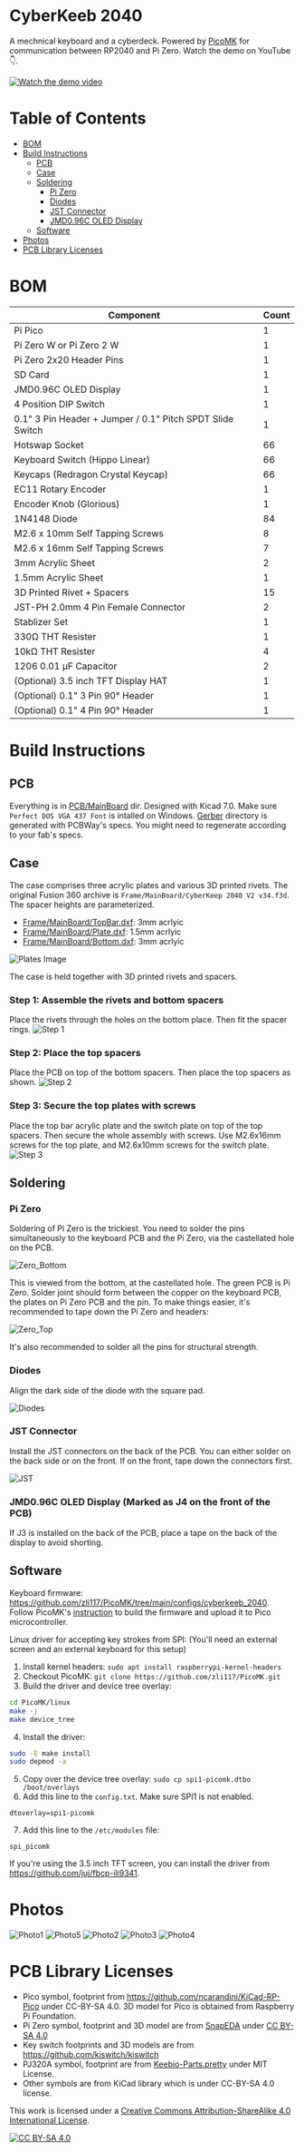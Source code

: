 # CyberKeeb 2040
A mechnical keyboard and a cyberdeck. Powered by [PicoMK](https://github.com/zli117/PicoMK) for communication between RP2040 and Pi Zero. Watch the demo on YouTube 👇.

[![Watch the demo video](Images/Screenshot%202023-08-19%20CyberKeeb%202040.png)](https://youtu.be/GYs4eybdZCU)

# Table of Contents

 * [BOM](#bom)
 * [Build Instructions](#build-instructions)
   * [PCB](#pcb)
   * [Case](#case)
   * [Soldering](#soldering)
     * [Pi Zero](#pi-zero)
     * [Diodes](#diodes)
     * [JST Connector](#jst-connector)
     * [JMD0.96C OLED Display](#jmd096c-oled-display-marked-as-j4-on-the-front-of-the-pcb)
   * [Software](#software)
 * [Photos](#photos)
 * [PCB Library Licenses](#pcb-library-licenses)

# BOM
| Component | Count |
| ------------- | ------------- |
| Pi Pico  | 1 |
| Pi Zero W or Pi Zero 2 W  | 1 |
| Pi Zero 2x20 Header Pins  | 1 |
| SD Card  | 1 |
| JMD0.96C OLED Display | 1 |
| 4 Position DIP Switch | 1 |
| 0.1" 3 Pin Header + Jumper / 0.1" Pitch SPDT Slide Switch | 1 |
| Hotswap Socket | 66 |
| Keyboard Switch (Hippo Linear) | 66 |
| Keycaps (Redragon Crystal Keycap) | 66 |
| EC11 Rotary Encoder | 1 |
| Encoder Knob (Glorious) | 1 |
| 1N4148 Diode | 84 |
| M2.6 x 10mm Self Tapping Screws | 8 |
| M2.6 x 16mm Self Tapping Screws | 7 |
| 3mm Acrylic Sheet | 2 |
| 1.5mm Acrylic Sheet | 1 |
| 3D Printed Rivet + Spacers | 15 |
| JST-PH 2.0mm 4 Pin Female Connector | 2 |
| Stablizer Set | 1 |
| 330Ω THT Resister | 1 |
| 10kΩ THT Resister | 4 |
| 1206 0.01 µF Capacitor | 2 |
| (Optional) 3.5 inch TFT Display HAT | 1 |
| (Optional) 0.1" 3 Pin 90° Header | 1 |
| (Optional) 0.1" 4 Pin 90° Header | 1 |

# Build Instructions

## PCB
Everything is in [PCB/MainBoard](PCB/MainBoard) dir. Designed with Kicad 7.0. Make sure `Perfect DOS VGA 437 Font` is intalled on Windows. [Gerber](PCB/MainBoard/Gerber) directory is generated with PCBWay's specs. You might need to regenerate according to your fab's specs.

## Case
The case comprises three acrylic plates and various 3D printed rivets. The original Fusion 360 archive is `Frame/MainBoard/CyberKeep 2040 V2 v34.f3d`. The spacer heights are parameterized.

 * [Frame/MainBoard/TopBar.dxf](Frame/MainBoard/TopBar.dxf): 3mm acrlyic
 * [Frame/MainBoard/Plate.dxf](Frame/MainBoard/Plate.dxf): 1.5mm acrlyic
 * [Frame/MainBoard/Bottom.dxf](Frame/MainBoard/Bottom.dxf): 3mm acrlyic

![Plates Image](Images/Acrylic-Plates.png)

The case is held together with 3D printed rivets and spacers.

### Step 1: Assemble the rivets and bottom spacers
Place the rivets through the holes on the bottom place. Then fit the spacer rings.
![Step 1](Images/Step1.png)

### Step 2: Place the top spacers
Place the PCB on top of the bottom spacers. Then place the top spacers as shown.
![Step 2](Images/Step2.png)

### Step 3: Secure the top plates with screws
Place the top bar acrylic plate and the switch plate on top of the top spacers. Then secure the whole assembly with screws. Use M2.6x16mm screws for the top plate, and M2.6x10mm screws for the switch plate.
![Step 3](Images/Step3.png)

## Soldering

### Pi Zero
Soldering of Pi Zero is the trickiest. You need to solder the pins simultaneously to the keyboard PCB and the Pi Zero, via the castellated hole on the PCB. 

![Zero_Bottom](Images/Zero_Bottom.jpg)

This is viewed from the bottom, at the castellated hole. The green PCB is Pi Zero. Solder joint should form between the copper on the keyboard PCB, the plates on Pi Zero PCB and the pin. To make things easier, it's recommended to tape down the Pi Zero and headers:

![Zero_Top](Images/Zero_Top.jpg)

It's also recommended to solder all the pins for structural strength.

### Diodes
Align the dark side of the diode with the square pad.

![Diodes](Images/Diodes.jpg)

### JST Connector
Install the JST connectors on the back of the PCB. You can either solder on the back side or on the front. If on the front, tape down the connectors first.

![JST](Images/JST.jpg)

### JMD0.96C OLED Display (Marked as J4 on the front of the PCB)

If J3 is installed on the back of the PCB, place a tape on the back of the display to avoid shorting.

## Software

Keyboard firmware: https://github.com/zli117/PicoMK/tree/main/configs/cyberkeeb_2040. Follow PicoMK's [instruction](https://github.com/zli117/PicoMK/tree/main#build-a-firmware) to build the firmware and upload it to Pico microcontroller.

Linux driver for accepting key strokes from SPI: (You'll need an external screen and an external keyboard for this setup)
 1. Install kernel headers: `sudo apt install raspberrypi-kernel-headers` 
 2. Checkout PicoMK: `git clone https://github.com/zli117/PicoMK.git`
 3. Build the driver and device tree overlay:
 ```bash
 cd PicoMK/linux
 make -j
 make device_tree
 ```
 4. Install the driver: 
 ```bash
 sudo -E make install
 sudo depmod -a
 ```
 5. Copy over the device tree overlay: `sudo cp spi1-picomk.dtbo /boot/overlays`
 6. Add this line to the `config.txt`. Make sure SPI1 is not enabled. 
 ```
 dtoverlay=spi1-picomk
 ``` 
 7. Add this line to the `/etc/modules` file:
 ```
 spi_picomk
 ```

 If you're using the 3.5 inch TFT screen, you can install the driver from https://github.com/juj/fbcp-ili9341.

# Photos

![Photo1](Images/Photo1.jpg)
![Photo5](Images/Photo5.jpg)
![Photo2](Images/Photo2.jpg)
![Photo3](Images/Photo3.jpg)
![Photo4](Images/Photo4.jpg)

# PCB Library Licenses

 * Pico symbol, footprint from https://github.com/ncarandini/KiCad-RP-Pico under CC-BY-SA 4.0. 3D model for Pico is obtained from Raspberry Pi Foundation.
 * Pi Zero symbol, footprint and 3D model are from [SnapEDA](https://www.snapeda.com/parts/ADA3708/Adafruit%20Industries%20LLC/view-part/) under [CC BY-SA 4.0](https://support.snapeda.com/en/articles/2957814-what-is-the-license-for-symbols-and-footprints)
 * Key switch footprints and 3D models are from https://github.com/kiswitch/kiswitch
 * PJ320A symbol, footprint are from [Keebio-Parts.pretty](https://github.com/keebio/Keebio-Parts.pretty/blob/master/TRRS-PJ-320A.kicad_mod) under MIT License.
 * Other symbols are from KiCad library which is under CC-BY-SA 4.0 license. 

This work is licensed under a
[Creative Commons Attribution-ShareAlike 4.0 International License][cc-by-sa].

[![CC BY-SA 4.0][cc-by-sa-image]][cc-by-sa]

[cc-by-sa]: http://creativecommons.org/licenses/by-sa/4.0/
[cc-by-sa-image]: https://licensebuttons.net/l/by-sa/4.0/88x31.png
[cc-by-sa-shield]: https://img.shields.io/badge/License-CC%20BY--SA%204.0-lightgrey.svg
